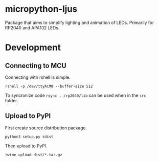 # micropython-ljus

Package that aims to simplify lighting and animation of LEDs. Primarily for RP2040 and APA102 LEDs.

# Development

## Connecting to MCU
Connecting with rshell is simple.
```
rshell -p /dev/ttyACM0 --buffer-size 512
```

To syncronize code `rsync . /rp2040/lib` can be used when in the `src` folder.


## Upload to PyPI

First create source distribution package.
```
python3 setup.py sdist
```

Then upload to PyPI.
```
twine upload dist/*.tar.gz
```

